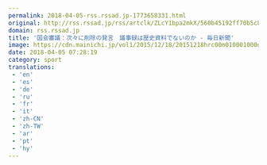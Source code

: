 ```yaml
---
permalink: 2018-04-05-rss.rssad.jp-1773658331.html
original: http://rss.rssad.jp/rss/artclk/ZLcY1bpa2mkX/560b45192ff70b5c8b33912f423fd89c?ul=mQPXTUS4rbmXu7zLBMu5rJy.omM4UdVwXBjufOV1s_sVONU97WBC2TSCwzD4MYPMVLmzJBmWLfGp4PALepRvwzYVvYjg
domain: rss.rssad.jp
title: '国会審議：次々に削除の発言　議事録は歴史資料でないのか - 毎日新聞'
image: https://cdn.mainichi.jp/vol1/2015/12/18/20151218hrc00m010001000q/9.jpg?2
date: 2018-04-05 07:28:19
category: sport
translations: 
 - 'en'
 - 'es'
 - 'de'
 - 'ru'
 - 'fr'
 - 'it'
 - 'zh-CN'
 - 'zh-TW'
 - 'ar'
 - 'pt'
 - 'hy'
---
```



